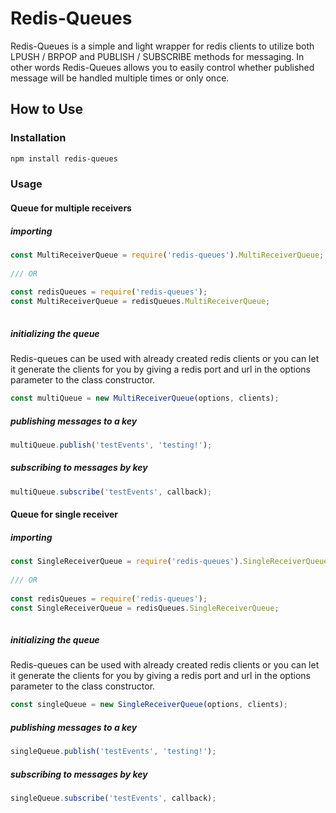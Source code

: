 # Redis-Queues

Redis-Queues is a simple and light wrapper for redis clients to utilize both
LPUSH / BRPOP and PUBLISH / SUBSCRIBE methods for messaging. 
In other words Redis-Queues allows you to easily control whether published message will be handled multiple times or only once.


## How to Use

### Installation
```bash
npm install redis-queues
```

### Usage

#### Queue for multiple receivers

##### importing
```javascript
const MultiReceiverQueue = require('redis-queues').MultiReceiverQueue;
 
/// OR
 
const redisQueues = require('redis-queues');
const MultiReceiverQueue = redisQueues.MultiReceiverQueue;
 
```
##### initializing the queue
Redis-queues can be used with already created redis clients or you can let it generate the clients for you by giving a redis port and url in the options parameter to the class constructor.
```javascript
const multiQueue = new MultiReceiverQueue(options, clients);
```

##### publishing messages to a key
```javascript
multiQueue.publish('testEvents', 'testing!');
```
##### subscribing to messages by key
```javascript
multiQueue.subscribe('testEvents', callback);
```

#### Queue for single receiver

##### importing
```javascript
const SingleReceiverQueue = require('redis-queues').SingleReceiverQueue;
 
/// OR
 
const redisQueues = require('redis-queues');
const SingleReceiverQueue = redisQueues.SingleReceiverQueue;
 
```
##### initializing the queue
Redis-queues can be used with already created redis clients or you can let it generate the clients for you by giving a redis port and url in the options parameter to the class constructor.
```javascript
const singleQueue = new SingleReceiverQueue(options, clients);
```

##### publishing messages to a key
```javascript
singleQueue.publish('testEvents', 'testing!');
```
##### subscribing to messages by key
```javascript
singleQueue.subscribe('testEvents', callback);
```